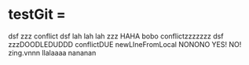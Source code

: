 # testGit =
dsf
zzz
conflict
dsf lah lah lah
zzz HAHA bobo
conflictzzzzzzz
dsf 
zzzDOODLEDUDDD
conflictDUE
newLIneFromLocal
NONONO
YES!
NO!
zing.vnnn
llalaaaa
nananan
